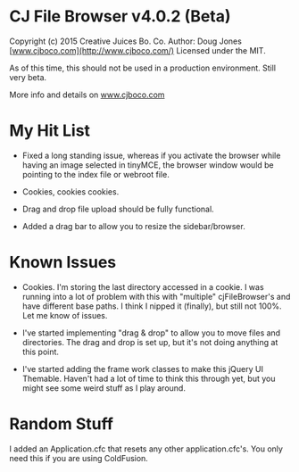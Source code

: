CJ File Browser v4.0.2 (Beta)
=======================

Copyright (c) 2015 Creative Juices Bo. Co.
Author: Doug Jones [www.cjboco.com](http://www.cjboco.com/)
Licensed under the MIT.

As of this time, this should not be used in a production environment. Still very beta.

More info and details on www.cjboco.com

My Hit List
=======================
* Fixed a long standing issue, whereas if you activate the browser while having an image selected in tinyMCE, the browser window would be pointing to the index file or webroot file.

* Cookies, cookies cookies.

* Drag and drop file upload should be fully functional.

* Added a drag bar to allow you to resize the sidebar/browser.

Known Issues
=======================
* Cookies. I'm storing the last directory accessed in a cookie. I was running into a lot of problem with this with "multiple" cjFileBrowser's and have different base paths. I think I nipped it (finally), but still not 100%. Let me know of issues.

* I've started implementing "drag & drop" to allow you to move files and directories. The drag and drop is set up, but it's not doing anything at this point.

* I've started adding the frame work classes to make this jQuery UI Themable. Haven't had a lot of time to think this through yet, but you might see some weird stuff as I play around.

Random Stuff
=======================
I added an Application.cfc that resets any other application.cfc's. You only need this if you are using ColdFusion.